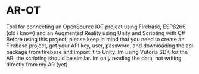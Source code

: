 # AR-OT
Tool for connecting an OpenSource IOT project using Firebase, ESP8266 (old i know) and an Augmented Reality using Unity and Scripting with C#
Before using this project, please keep in mind that you need to create an Firebase project, get your API key, user, password, and downloading the api package from firebase and import it to Unity.
Im using Vuforia SDK for the AR, the scripting should be similar. Im only reading the data, not writing directly from my AR (yet)

